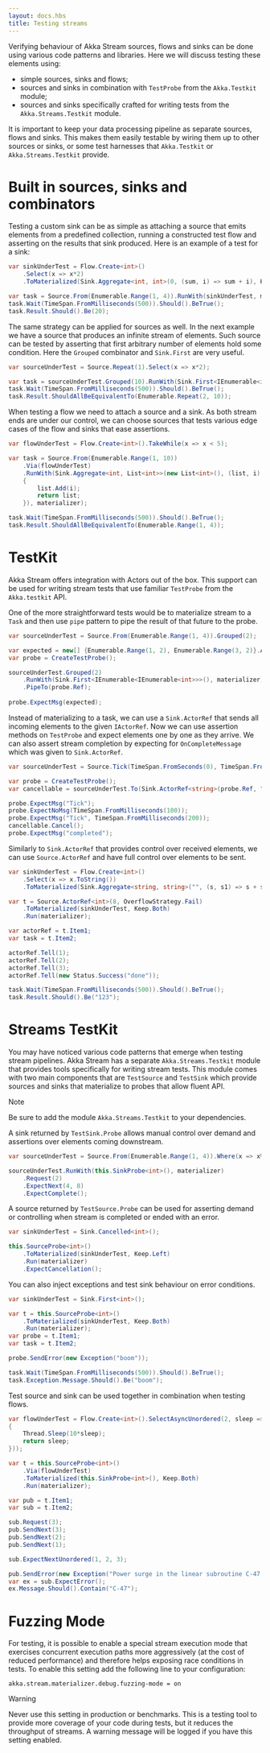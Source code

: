 ```yaml
---
layout: docs.hbs
title: Testing streams
---
```


Verifying behaviour of Akka Stream sources, flows and sinks can be done using
various code patterns and libraries. Here we will discuss testing these
elements using:

- simple sources, sinks and flows;
- sources and sinks in combination with `TestProbe` from the `Akka.Testkit` module;
- sources and sinks specifically crafted for writing tests from the `Akka.Streams.Testkit` module.

It is important to keep your data processing pipeline as separate sources,
flows and sinks. This makes them easily testable by wiring them up to other
sources or sinks, or some test harnesses that `Akka.Testkit` or
`Akka.Streams.Testkit` provide.

# Built in sources, sinks and combinators

Testing a custom sink can be as simple as attaching a source that emits
elements from a predefined collection, running a constructed test flow and
asserting on the results that sink produced. Here is an example of a test for a
sink:

```csharp
var sinkUnderTest = Flow.Create<int>()
    .Select(x => x*2)
    .ToMaterialized(Sink.Aggregate<int, int>(0, (sum, i) => sum + i), Keep.Right);

var task = Source.From(Enumerable.Range(1, 4)).RunWith(sinkUnderTest, materializer);
task.Wait(TimeSpan.FromMilliseconds(500)).Should().BeTrue();
task.Result.Should().Be(20);
```

The same strategy can be applied for sources as well. In the next example we
have a source that produces an infinite stream of elements. Such source can be
tested by asserting that first arbitrary number of elements hold some
condition. Here the ``Grouped`` combinator and ``Sink.First`` are very useful.

```csharp
var sourceUnderTest = Source.Repeat(1).Select(x => x*2);

var task = sourceUnderTest.Grouped(10).RunWith(Sink.First<IEnumerable<int>>(), materializer);
task.Wait(TimeSpan.FromMilliseconds(500)).Should().BeTrue();
task.Result.ShouldAllBeEquivalentTo(Enumerable.Repeat(2, 10));
```

When testing a flow we need to attach a source and a sink. As both stream ends
are under our control, we can choose sources that tests various edge cases of
the flow and sinks that ease assertions.

```csharp
var flowUnderTest = Flow.Create<int>().TakeWhile(x => x < 5);

var task = Source.From(Enumerable.Range(1, 10))
    .Via(flowUnderTest)
    .RunWith(Sink.Aggregate<int, List<int>>(new List<int>(), (list, i) =>
    {
        list.Add(i);
        return list;
    }), materializer);

task.Wait(TimeSpan.FromMilliseconds(500)).Should().BeTrue();
task.Result.ShouldAllBeEquivalentTo(Enumerable.Range(1, 4));
```

# TestKit

Akka Stream offers integration with Actors out of the box. This support can be
used for writing stream tests that use familiar `TestProbe` from the
`Akka.testkit` API.

One of the more straightforward tests would be to materialize stream to a
`Task` and then use ``pipe`` pattern to pipe the result of that future
to the probe.

```csharp
var sourceUnderTest = Source.From(Enumerable.Range(1, 4)).Grouped(2);

var expected = new[] {Enumerable.Range(1, 2), Enumerable.Range(3, 2)}.AsEnumerable();
var probe = CreateTestProbe();

sourceUnderTest.Grouped(2)
    .RunWith(Sink.First<IEnumerable<IEnumerable<int>>>(), materializer)
    .PipeTo(probe.Ref);
    
probe.ExpectMsg(expected);
```

Instead of materializing to a task, we can use a `Sink.ActorRef` that
sends all incoming elements to the given `IActorRef`. Now we can use
assertion methods on `TestProbe` and expect elements one by one as they
arrive. We can also assert stream completion by expecting for
``OnCompleteMessage`` which was given to `Sink.ActorRef`.

```csharp
var sourceUnderTest = Source.Tick(TimeSpan.FromSeconds(0), TimeSpan.FromMilliseconds(200), "Tick");

var probe = CreateTestProbe();
var cancellable = sourceUnderTest.To(Sink.ActorRef<string>(probe.Ref, "completed")).Run(materializer);

probe.ExpectMsg("Tick");
probe.ExpectNoMsg(TimeSpan.FromMilliseconds(100));
probe.ExpectMsg("Tick", TimeSpan.FromMilliseconds(200));
cancellable.Cancel();
probe.ExpectMsg("completed");
```

Similarly to `Sink.ActorRef` that provides control over received
elements, we can use `Source.ActorRef` and have full control over
elements to be sent.

```csharp
var sinkUnderTest = Flow.Create<int>()
    .Select(x => x.ToString())
    .ToMaterialized(Sink.Aggregate<string, string>("", (s, s1) => s + s1), Keep.Right);

var t = Source.ActorRef<int>(8, OverflowStrategy.Fail)
    .ToMaterialized(sinkUnderTest, Keep.Both)
    .Run(materializer);

var actorRef = t.Item1;
var task = t.Item2;

actorRef.Tell(1);
actorRef.Tell(2);
actorRef.Tell(3);
actorRef.Tell(new Status.Success("done"));

task.Wait(TimeSpan.FromMilliseconds(500)).Should().BeTrue();
task.Result.Should().Be("123");
```

# Streams TestKit

You may have noticed various code patterns that emerge when testing stream
pipelines. Akka Stream has a separate `Akka.Streams.Testkit` module that
provides tools specifically for writing stream tests. This module comes with
two main components that are `TestSource` and `TestSink` which
provide sources and sinks that materialize to probes that allow fluent API.

> [!NOTE]
> Be sure to add the module `Akka.Streams.Testkit` to your dependencies.

A sink returned by ``TestSink.Probe`` allows manual control over demand and
assertions over elements coming downstream.

```csharp
var sourceUnderTest = Source.From(Enumerable.Range(1, 4)).Where(x => x%2 == 0).Select(x => x*2);

sourceUnderTest.RunWith(this.SinkProbe<int>(), materializer)
    .Request(2)
    .ExpectNext(4, 8)
    .ExpectComplete();
```

A source returned by ``TestSource.Probe`` can be used for asserting demand or
controlling when stream is completed or ended with an error.

```csharp
var sinkUnderTest = Sink.Cancelled<int>();

this.SourceProbe<int>()
    .ToMaterialized(sinkUnderTest, Keep.Left)
    .Run(materializer)
    .ExpectCancellation();
```

You can also inject exceptions and test sink behaviour on error conditions.

```csharp
var sinkUnderTest = Sink.First<int>();

var t = this.SourceProbe<int>()
    .ToMaterialized(sinkUnderTest, Keep.Both)
    .Run(materializer);
var probe = t.Item1;
var task = t.Item2;

probe.SendError(new Exception("boom"));

task.Wait(TimeSpan.FromMilliseconds(500)).Should().BeTrue();
task.Exception.Message.Should().Be("boom");
```

Test source and sink can be used together in combination when testing flows.

```csharp
var flowUnderTest = Flow.Create<int>().SelectAsyncUnordered(2, sleep => Task.Run(() =>
{
    Thread.Sleep(10*sleep);
    return sleep;
}));

var t = this.SourceProbe<int>()
    .Via(flowUnderTest)
    .ToMaterialized(this.SinkProbe<int>(), Keep.Both)
    .Run(materializer);

var pub = t.Item1;
var sub = t.Item2;

sub.Request(3);
pub.SendNext(3);
pub.SendNext(2);
pub.SendNext(1);

sub.ExpectNextUnordered(1, 2, 3);

pub.SendError(new Exception("Power surge in the linear subroutine C-47!"));
var ex = sub.ExpectError();
ex.Message.Should().Contain("C-47");
```

# Fuzzing Mode

For testing, it is possible to enable a special stream execution mode that exercises concurrent execution paths
more aggressively (at the cost of reduced performance) and therefore helps exposing race conditions in tests. To
enable this setting add the following line to your configuration:

```
akka.stream.materializer.debug.fuzzing-mode = on
```

> [!WARNING]
> Never use this setting in production or benchmarks. This is a testing tool to provide more coverage of your code
during tests, but it reduces the throughput of streams. A warning message will be logged if you have this setting
enabled.

